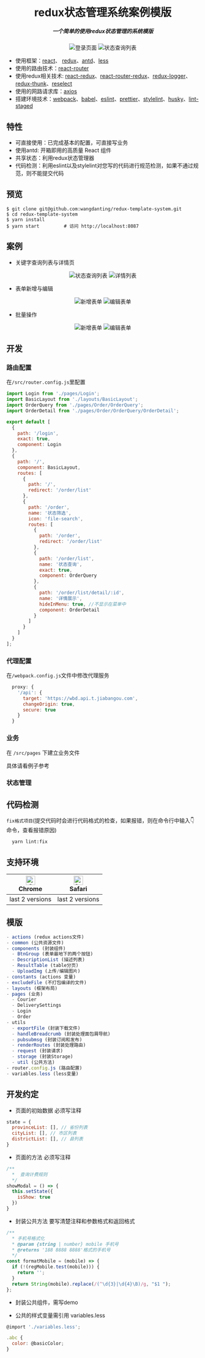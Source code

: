 <div align="center">

  # redux状态管理系统案例模版

  ##### 一个简单的使用redux状态管理的系统模版

  ![登录页面](/src/excludeFile/login.jpg)
  ![状态查询列表](/src/excludeFile/1.jpg)
</div>

- 使用框架：[react](https://reactjs.org/)、
[redux](https://redux.js.org/)、[antd](https://ant.design/index-cn)、[less](http://lesscss.org/)
- 使用的路由技术：[react-router](https://reacttraining.com/react-router/web/guides/quick-start)
- 使用redux相关技术: [react-redux](https://react-redux.js.org/)、[react-router-redux](https://github.com/reactjs/react-router-redux)、[redux-logger](https://www.npmjs.com/package/redux-logger)、[redux-thunk](https://github.com/reduxjs/redux-thunk)、[reselect](https://github.com/reduxjs/reselect)
- 使用的网路请求库：[axios](https://github.com/axios/axios)
- 搭建环境技术：[webpack](https://webpack.js.org/)、[babel](https://babeljs.io/)、[eslint](https://eslint.org/)、[prettier](https://prettier.io/)、[stylelint](https://stylelint.io/)、[husky](https://www.npmjs.com/package/husky)、[lint-staged](https://www.npmjs.com/package/lint-staged)

## 特性

- 可直接使用：已完成基本的配置，可直接写业务
- 使用antd: 开箱即用的高质量 React 组件
- 共享状态：利用redux状态管理器
- 代码检测：利用eslint以及stylelint对您写的代码进行规范检测，如果不通过规范，则不能提交代码

## 预览

```shell
$ git clone git@github.com:wangdanting/redux-template-system.git
$ cd redux-template-system
$ yarn install
$ yarn start         # 访问 http://localhost:8087
```

## 案例

- 关键字查询列表与详情页

<div align="center">

  ![状态查询列表](/src/excludeFile/4.jpg)
  ![详情列表](/src/excludeFile/3.png)

</div>

- 表单新增与编辑

<div align="center">

  ![新增表单](/src/excludeFile/5.jpg)
  ![编辑表单](/src/excludeFile/6.jpg)

</div>

- 批量操作

<div align="center">

  ![新增表单](/src/excludeFile/9.jpg)
  ![编辑表单](/src/excludeFile/10.jpg)

</div>

## 开发

### 路由配置

在`/src/router.config.js`里配置

```javascript
import Login from './pages/Login';
import BasicLayout from './layouts/BasicLayout';
import OrderQuery from './pages/Order/OrderQuery';
import OrderDetail from './pages/Order/OrderQuery/OrderDetail';

export default [
  {
    path: '/login',
    exact: true,
    component: Login
  },
  {
    path: '/',
    component: BasicLayout,
    routes: [
      {
        path: '/',
        redirect: '/order/list'
      },
      {
        path: '/order',
        name: '状态筛选',
        icon: 'file-search',
        routes: [
          {
            path: '/order',
            redirect: '/order/list'
          },
          {
            path: '/order/list',
            name: '状态查询',
            exact: true,
            component: OrderQuery
          },
          {
            path: '/order/list/detail/:id',
            name: '详情展示',
            hideInMenu: true, //不显示在菜单中
            component: OrderDetail
          }
        ]
      }
    ]
  }
];
```

### 代理配置

在`/webpack.config.js`文件中修改代理服务

```javascript
  proxy: {
    '/api': {
      target: 'https://wbd.api.t.jiabangou.com',
      changeOrigin: true,
      secure: true
    }
  }
```

### 业务

在 `/src/pages` 下建立业务文件

具体请看例子参考

### 状态管理

## 代码检测

`fix格式项目`(提交代码时会进行代码格式的检查，如果报错，则在命令行中输入👇命令，查看报错原因)

```shell
  yarn lint:fix
```

## 支持环境

| [<img src="https://raw.githubusercontent.com/alrra/browser-logos/master/src/chrome/chrome_48x48.png" alt="Chrome" width="24px" height="24px" />](http://godban.github.io/browsers-support-badges/)</br>Chrome | [<img src="https://raw.githubusercontent.com/alrra/browser-logos/master/src/safari/safari_48x48.png" alt="Safari" width="24px" height="24px" />](http://godban.github.io/browsers-support-badges/)</br>Safari|
| --------- | --------- |
| last 2 versions| last 2 versions

## 模版

```javascript
- actions (redux actions文件)
- common (公共资源文件)
- components (封装组件)
  - BtnGroup (表单最地下的两个按钮)
  - DescriptionList (描述列表)
  - ResultTable (table分页)
  - UploadImg (上传/编辑图片)
- constants (actions 变量)
- excludeFile (不打包编译的文件)
- layouts (框架布局)
- pages (业务)
  - Courier
  - DeliverySettings
  - Login
  - Order
- utils
  - exportFile (封装下载文件)
  - handleBreadcrumb (封装处理面包屑导航)
  - pubsubmsg (封装订阅和发布)
  - renderRoutes (封装处理路由)
  - request (封装请求)
  - storage (封装Storage)
  - util (公共方法)
- router.config.js (路由配置)
- variables.less (less变量)
```

## 开发约定

- 页面的初始数据 必须写注释

```javascript
state = {
  provinceList: [], // 省份列表
  cityList: [], // 市区列表
  districtList: [], // 县列表
}
```

- 页面的方法 必须写注释

```javascript
/**
  *  查询计费规则
  */
showModal = () => {
  this.setState({
    isShow: true
  })
}
```

- 封装公共方法 要写清楚注释和参数格式和返回格式

```javascript
/**
  * 手机号格式化
  * @param {string | number} mobile 手机号
  * @returns '188 8888 8888'格式的手机号
  */
const formatMobile = (mobile) => {
  if (!(regMobile.test(mobile))) {
    return '';
  }
  return String(mobile).replace(/(^\d{3}|\d{4}\B)/g, "$1 ");
};
```

- 封装公共组件，需写demo

- 公共的样式变量需引用 variables.less

```javascript
@import './variables.less';

.abc {
  color: @basicColor;
}
```